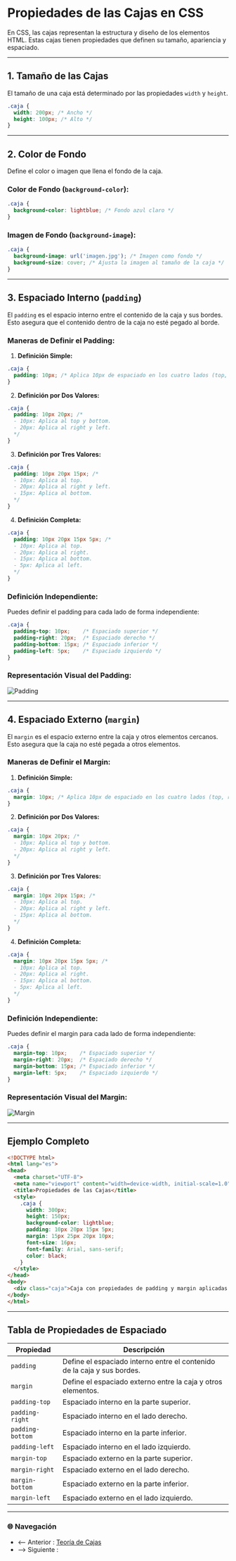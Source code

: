 # **Propiedades de las Cajas en CSS**

En CSS, las cajas representan la estructura y diseño de los elementos HTML. Estas cajas tienen propiedades que definen su tamaño, apariencia y espaciado.

---

## **1. Tamaño de las Cajas**

El tamaño de una caja está determinado por las propiedades `width` y `height`.

```css
.caja {
  width: 200px; /* Ancho */
  height: 100px; /* Alto */
}
```

---

## **2. Color de Fondo**

Define el color o imagen que llena el fondo de la caja.

### **Color de Fondo (`background-color`):**

```css
.caja {
  background-color: lightblue; /* Fondo azul claro */
}
```

### **Imagen de Fondo (`background-image`):**

```css
.caja {
  background-image: url('imagen.jpg'); /* Imagen como fondo */
  background-size: cover; /* Ajusta la imagen al tamaño de la caja */
}
```

---

## **3. Espaciado Interno (`padding`)**

El `padding` es el espacio interno entre el contenido de la caja y sus bordes. Esto asegura que el contenido dentro de la caja no esté pegado al borde.

### **Maneras de Definir el Padding:**

1. **Definición Simple:**

```css
.caja {
  padding: 10px; /* Aplica 10px de espaciado en los cuatro lados (top, right, bottom, left). */
}
```

2. **Definición por Dos Valores:**

```css
.caja {
  padding: 10px 20px; /* 
  - 10px: Aplica al top y bottom.
  - 20px: Aplica al right y left.
  */
}
```

3. **Definición por Tres Valores:**

```css
.caja {
  padding: 10px 20px 15px; /* 
  - 10px: Aplica al top.
  - 20px: Aplica al right y left.
  - 15px: Aplica al bottom.
  */
}
```

4. **Definición Completa:**

```css
.caja {
  padding: 10px 20px 15px 5px; /* 
  - 10px: Aplica al top.
  - 20px: Aplica al right.
  - 15px: Aplica al bottom.
  - 5px: Aplica al left.
  */
}
```

### **Definición Independiente:**

Puedes definir el padding para cada lado de forma independiente:

```css
.caja {
  padding-top: 10px;    /* Espaciado superior */
  padding-right: 20px;  /* Espaciado derecho */
  padding-bottom: 15px; /* Espaciado inferior */
  padding-left: 5px;    /* Espaciado izquierdo */
}
```

### Representación Visual del Padding:
![Padding](../Recursos/paddingimg.png)

---

## **4. Espaciado Externo (`margin`)**

El `margin` es el espacio externo entre la caja y otros elementos cercanos. Esto asegura que la caja no esté pegada a otros elementos.

### **Maneras de Definir el Margin:**

1. **Definición Simple:**

```css
.caja {
  margin: 10px; /* Aplica 10px de espaciado en los cuatro lados (top, right, bottom, left). */
}
```

2. **Definición por Dos Valores:**

```css
.caja {
  margin: 10px 20px; /* 
  - 10px: Aplica al top y bottom.
  - 20px: Aplica al right y left.
  */
}
```

3. **Definición por Tres Valores:**

```css
.caja {
  margin: 10px 20px 15px; /* 
  - 10px: Aplica al top.
  - 20px: Aplica al right y left.
  - 15px: Aplica al bottom.
  */
}
```

4. **Definición Completa:**

```css
.caja {
  margin: 10px 20px 15px 5px; /* 
  - 10px: Aplica al top.
  - 20px: Aplica al right.
  - 15px: Aplica al bottom.
  - 5px: Aplica al left.
  */
}
```

### **Definición Independiente:**

Puedes definir el margin para cada lado de forma independiente:

```css
.caja {
  margin-top: 10px;    /* Espaciado superior */
  margin-right: 20px;  /* Espaciado derecho */
  margin-bottom: 15px; /* Espaciado inferior */
  margin-left: 5px;    /* Espaciado izquierdo */
}
```

### Representación Visual del Margin:
![Margin](../Recursos/marginimg.png)

---

## **Ejemplo Completo**

```html
<!DOCTYPE html>
<html lang="es">
<head>
  <meta charset="UTF-8">
  <meta name="viewport" content="width=device-width, initial-scale=1.0">
  <title>Propiedades de las Cajas</title>
  <style>
    .caja {
      width: 300px;
      height: 150px;
      background-color: lightblue;
      padding: 10px 20px 15px 5px;
      margin: 15px 25px 20px 10px;
      font-size: 16px;
      font-family: Arial, sans-serif;
      color: black;
    }
  </style>
</head>
<body>
  <div class="caja">Caja con propiedades de padding y margin aplicadas.</div>
</body>
</html>
```

---

## **Tabla de Propiedades de Espaciado**

| **Propiedad**       | **Descripción**                                                                                  |
|---------------------|--------------------------------------------------------------------------------------------------|
| `padding`           | Define el espaciado interno entre el contenido de la caja y sus bordes.                         |
| `margin`            | Define el espaciado externo entre la caja y otros elementos.                                    |
| `padding-top`       | Espaciado interno en la parte superior.                                                         |
| `padding-right`     | Espaciado interno en el lado derecho.                                                           |
| `padding-bottom`    | Espaciado interno en la parte inferior.                                                         |
| `padding-left`      | Espaciado interno en el lado izquierdo.                                                         |
| `margin-top`        | Espaciado externo en la parte superior.                                                         |
| `margin-right`      | Espaciado externo en el lado derecho.                                                           |
| `margin-bottom`     | Espaciado externo en la parte inferior.                                                         |
| `margin-left`       | Espaciado externo en el lado izquierdo.                                                         |

---

### 🌐 Navegación

- <-- Anterior : [Teoría de Cajas](Teoría%20de%20Cajas.md)
- --> Siguiente : [](.md)
